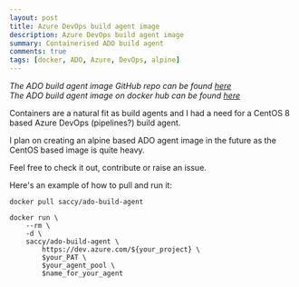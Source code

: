 ```yaml
---
layout: post
title: Azure DevOps build agent image
description: Azure DevOps build agent image
summary: Containerised ADO build agent
comments: true
tags: [docker, ADO, Azure, DevOps, alpine]
---
```


*The ADO build agent image GitHub repo can be found <a href="https://github.com/saccy/ado_build_agent_image" target="_blank">here</a>*<br>
*The ADO build agent image on docker hub can be found <a href="https://hub.docker.com/r/saccy/ado-build-agent" target="_blank">here</a>*

Containers are a natural fit as build agents and I had a need for a CentOS 8 based Azure DevOps (pipelines?) build agent.

I plan on creating an alpine based ADO agent image in the future as the CentOS based image is quite heavy.

Feel free to check it out, contribute or raise an issue.

Here's an example of how to pull and run it:
```
docker pull saccy/ado-build-agent

docker run \
    --rm \
    -d \
    saccy/ado-build-agent \
        https://dev.azure.com/${your_project} \
        $your_PAT \
        $your_agent_pool \
        $name_for_your_agent
```
